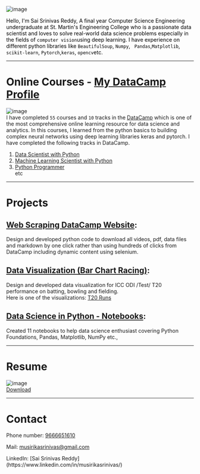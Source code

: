 ![image](https://user-images.githubusercontent.com/43592400/82483268-c1f5d500-9af5-11ea-86ab-f6bef345d271.jpg)  

<span style="color:black">Hello, I'm Sai Srinivas Reddy, A final year Computer Science Engineering undergraduate at St. Martin's Engineering College who is a passionate data scientist and loves to solve real-world data science problems especially in the fields of `` computer vision ``using deep learning. I have experience on different python libraries like `` BeautifulSoup ``, `` Numpy ``, `` Pandas``,`` Matplotlib ``, `` scikit-learn ``, `` Pytorch ``,`` keras ``, `` opencv ``etc.</span> 

***

# Online Courses - [My DataCamp Profile](https://www.datacamp.com/profile/musirikasrinivas)
![image](https://user-images.githubusercontent.com/43592400/95502107-f1cf4780-09c6-11eb-9acd-d4791bf1e492.png)
<br>
I have completed `` 55 `` courses and `` 10 `` tracks in the [DataCamp](https://www.datacamp.com) which is one of the most comprehensive online learning resource for data science and analytics. In this courses, I learned from the python basics to building complex neural networks using deep learning libraries keras and pytorch. I have completed the following tracks in DataCamp.
 1. [Data Scientist with Python](https://www.datacamp.com/statement-of-accomplishment/track/8f00b280fb3e58e3c3f5767540e856c77fe8d561) 
 2. [Machine Learning Scientist with Python](https://www.datacamp.com/statement-of-accomplishment/track/a168be35c42955d39bc5ff6da1289a9bef0f57a2)
 3. [Python Programmer](https://www.datacamp.com/statement-of-accomplishment/track/97a2fc0739155879707348c8e7d716b10bb004f9)
<br>etc

***

# Projects
 
## [__Web Scraping DataCamp Website__](https://github.com/musirikasrinivas/Web-Scraping-DC):
 Design and developed python code to download all videos, pdf, data files and markdown by one click rather than using hundreds of clicks from DataCamp including dynamic content using selenium.
 
## [__Data Visualization (Bar Chart Racing)__](https://github.com/musirikasrinivas/Data-Visualization/blob/master/batting.ipynb):
Design and developed data visualization for ICC ODI /Test/ T20 performance on batting, bowling and fielding.
<br>
Here is one of the visualizations: [T20 Runs](https://preview.flourish.studio/1625120/VRcyJSXkDuSHGZ1m0mJbr9bKN1Jk48XwdS6IMxQaCLMgPirAGDh7ilOCPg_Qb726/)

## [__Data Science in Python - Notebooks__]( https://github.com/musirikasrinivas/Data_Camp_Plus-DSP):
Created 11 notebooks to help data science enthusiast covering Python Foundations, Pandas, Matplotlib, NumPy etc., 

***

# Resume
![image](https://user-images.githubusercontent.com/43592400/90400875-c876f700-e0ba-11ea-9192-4dd3b1abfea3.png)
<br>
<a href="https://drive.google.com/file/d/15xCI65V7h_L1Qp0EkSr5zuKrS15OrLZw/view?usp=sharing" download="sai srinivas reddy">Download</a>

***

# Contact
<p> Phone number: <a href="tel:+919666651610">9666651610</a></p>
<p> Mail: <a href="mailto:musirikasrinivas@gmail.com">musirikasrinivas@gmail.com</a></p>
LinkedIn: [Sai Srinivas Reddy](https://www.linkedin.com/in/musirikasrinivas/)
